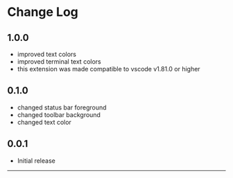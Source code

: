 # Change Log

## 1.0.0

- improved text colors
- improved terminal text colors
- this extension was made compatible to vscode v1.81.0 or higher

## 0.1.0

- changed status bar foreground
- changed toolbar background
- changed text color

## 0.0.1

- Initial release

---
